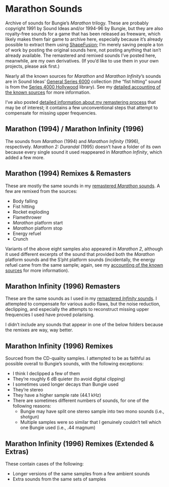 # Marathon Sounds
Archive of sounds for Bungie’s *Marathon* trilogy. These are probably copyright 1991 by Sound Ideas and/or 1994-96 by Bungie, but they are also royalty-free sounds for a game that has been released as freeware, which likely makes them fair game to archive here, especially because it’s already possible to extract them using [ShapeFusion](https://github.com/treellama/shapefusion/releases); I’m merely saving people a ton of work by posting the original sounds here, not posting anything that isn’t already available. The remastered and remixed sounds I’ve posted here, meanwhile, are my own derivatives. (If you’d like to use them in your own projects, please ask first.)

Nearly all the known sources for *Marathon* and *Marathon Infinity*’s sounds are in Sound Ideas’ [General Series 6000](https://www.sound-ideas.com/Product/42/The-Original-General-Series-6000-Sound-Effect-Library) collection (the “fist hitting” sound is from the [Series 4000 Hollywood](https://www.sound-ideas.com/Product/414/Series-4000-Hollywood-Sound-Effects-Library) library). See my [detailed accounting of the known sources](https://aaronfreed.github.io/marathonsounds.html) for more information.

I’ve also posted [detailed information about my remastering process](https://aaronfreed.github.io/remastering.html) that may be of interest; it contains a few unconventional steps that attempt to compensate for missing upper frequencies.

## Marathon (1994) / Marathon Infinity (1996) ##
The sounds from *Marathon* (1994) and *Marathon Infinity* (1996), respectively. *Marathon 2: Durandal* (1995) doesn’t have a folder of its own because every single sound it used reappeared in *Marathon Infinity*, which added a few more.

## Marathon (1994) Remixes & Remasters ##
These are mostly the same sounds in my [remastered *Marathon* sounds](https://simplici7y.com/items/marathon-1-remastered-sounds-2/). A few are remixed from the sources:
* Body falling
* Fist hitting
* Rocket exploding
* Flamethrower
* *Marathon* platform start
* *Marathon* platform stop
* Energy refuel
* Crunch
  
Variants of the above eight samples also appeared in *Marathon 2*, although it used different excerpts of the sound that provided both the *Marathon* platform sounds and the S’pht platform sounds (incidentally, the energy refuel came from the same sample; again, see my [accounting of the known sources](https://aaronfreed.github.io/marathonsounds.html) for more information).

## Marathon Infinity (1996) Remasters ##
These are the same sounds as I used in my [remastered *Infinity* sounds](https://simplici7y.com/items/remastered-sounds-for-marathon-infinity/). I attempted to compensate for various audio flaws, but the noise reduction, declipping, and especially the attempts to reconstruct missing upper frequencies I used have proved polarising.

I didn’t include any sounds that appear in one of the below folders because the remixes are way, way better.

## Marathon Infinity (1996) Remixes ##
Sourced from the CD-quality samples. I attempted to be as faithful as possible overall to Bungie’s sounds, with the following exceptions:
*	I think I declipped a few of them
*	They’re roughly 6 dB quieter (to avoid digital clipping)
*	I sometimes used longer decays than Bungie used
*	They’re stereo
*	They have a higher sample rate (44.1 kHz)
*	There are sometimes different numbers of sounds, for one of the following reasons:
	*	Bungie may have split one stereo sample into two mono sounds (i.e., shotgun)
	*	Multiple samples were so similar that I genuinely couldn’t tell which one Bungie used (i.e., .44 magnum)

## Marathon Infinity (1996) Remixes (Extended & Extras) ##
These contain cases of the following:
* Longer versions of the same samples from a few ambient sounds
* Extra sounds from the same sets of samples

